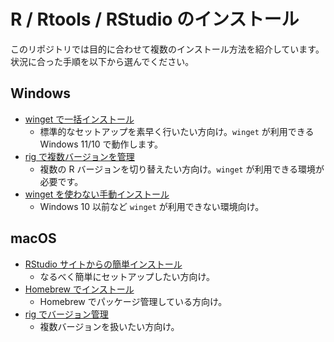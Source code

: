 # R / Rtools / RStudio のインストール

このリポジトリでは目的に合わせて複数のインストール方法を紹介しています。状況に合った手順を以下から選んでください。

## Windows
- [winget で一括インストール](windows-winget.md)
  - 標準的なセットアップを素早く行いたい方向け。`winget` が利用できる Windows 11/10 で動作します。
- [rig で複数バージョンを管理](windows-rig.md)
  - 複数の R バージョンを切り替えたい方向け。`winget` が利用できる環境が必要です。
- [winget を使わない手動インストール](windows-nowinget.md)
  - Windows 10 以前など `winget` が利用できない環境向け。

## macOS
- [RStudio サイトからの簡単インストール](mac-rstudio.md)
  - なるべく簡単にセットアップしたい方向け。
- [Homebrew でインストール](mac-homebrew.md)
  - Homebrew でパッケージ管理している方向け。
- [rig でバージョン管理](mac-rig.md)
  - 複数バージョンを扱いたい方向け。
